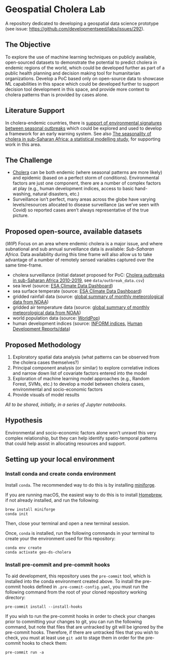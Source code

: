# Geospatial Cholera Lab

A repository dedicated to developing a geospatial data science prototype (see
issue: <https://github.com/developmentseed/labs/issues/292>).

## The Objective

To explore the use of machine learning techniques on publicly available,
open-sourced datasets to demonstrate the potential to predict cholera in endemic
regions of the world, which could be developed further as part of a public
health planning and decision making tool for humanitarian organizations.
Develop a PoC based only on open-source data to showcase ML capabilities in this
space which could be developed further to support decision tool development in
this space, and provide more context to cholera patterns than is provided by
cases alone.

## Literature Support

In cholera-endemic countries, there is
[support of environmental signatures between seasonal outbreaks](https://www.pnas.org/doi/10.1073/pnas.0809654105)
which could be explored and used to develop a framework for an early warning
system.  See also
[The seasonality of cholera in sub-Saharan Africa: a statistical modelling study](https://www.thelancet.com/journals/langlo/article/PIIS2214-109X(22)00007-9/fulltext),
for supporting work in this area.

## The Challenge

* [Cholera](https://www.who.int/news-room/fact-sheets/detail/cholera) can be
  both endemic (where seasonal patterns are more likely) and epidemic (based on
  a perfect storm of conditions).  Environmental factors are just one component,
  there are a number of complex factors at play (e.g., human development
  indices, access to basic hand-washing, natural disasters, etc.)
* Surveillance isn’t perfect, many areas across the globe have varying
  levels/resources allocated to disease surveillance (as we’ve seen with Covid)
  so reported cases aren’t always representative of the true picture.

## Proposed open-source, available datasets

(_WIP_) Focus on an area where endemic cholera is a major issue, and where
subnational and sub annual surveillance data is available: _Sub-Saharan Africa_.
Data availability during this time frame will also allow us to take advantage of
a number of remotely sensed variables captured over the same time-frame.

* cholera surveillance (initial dataset proposed for PoC:
  [Cholera outbreaks in sub-Saharan Africa 2010-2019](https://github.com/HopkinsIDD/cholera_outbreaks_ssa),
  see `data/outbreak_data.csv`)
* sea level (source:
  [ESA Climate Data Dashboard](https://climate.esa.int/en/odp/#/dashboard))
* sea surface temperate (source:
  [ESA Climate Data Dashboard](https://climate.esa.int/en/odp/#/dashboard))
* gridded rainfall data (source:
  [global summary of monthly meteorological data from NOAA](https://www.ncdc.noaa.gov/cdo-web/datasets))
* gridded air temperature data (source:
  [global summary of monthly meteorological data from NOAA](https://www.ncdc.noaa.gov/cdo-web/datasets))
* world population data (source: [WorldPop](https://www.worldpop.org/))
* human development indices (source:
  [INFORM indices](https://drmkc.jrc.ec.europa.eu/inform-index),
  [Human Development Reports/data](https://hdr.undp.org/data-center/human-development-index#/indicies/HDI))

## Proposed Methodology

1. Exploratory spatial data analysis (what patterns can be observed from the
   cholera cases themselves?)
1. Principal component analysis (or similar) to explore correlative indices and
   narrow down list of covariate factors entered into the model
1. Exploration of machine learning model approaches (e.g., Random Forest, SVMs,
   etc.) to develop a model between cholera cases, environmental and
   socio-economic factors
1. Provide visuals of model results

_All to be shared, initially, in a series of Jupyter notebooks_.

## Hypothesis

Environmental and socio-economic factors alone won’t unravel this very complex
relationship, but they can help identify spatio-temporal patterns that could
help assist in allocating resources and support.

## Setting up your local environment

### Install conda and create conda environment

Install `conda`.  The recommended way to do this is by installing
[miniforge](https://github.com/conda-forge/miniforge).

If you are running macOS, the easiest way to do this is to install
[Homebrew](https://brew.sh/), if not already installed, and run the following:

```plain
brew install miniforge
conda init
```

Then, close your terminal and open a new terminal session.

Once, `conda` is installed, run the following commands in your terminal to
create your the environment used for this repository:

```plain
conda env create
conda activate geo-ds-cholera
```

### Install pre-commit and pre-commit hooks

To aid development, this repository uses the `pre-commit` tool, which is
installed into the conda environment created above.  To install the pre-commit
hooks defined in `.pre-commit-config.yaml`, you must run the following command
from the root of your cloned repository working directory:

```plain
pre-commit install --install-hooks
```

If you wish to run the pre-commit hooks in order to check your changes prior to
committing your changes to git, you can run the following command, but note that
files that are untracked by git will be ignored by the pre-commit hooks.
Therefore, if there are untracked files that you wish to check, you must at
least use `git add` to stage them in order for the pre-commit hooks to check
them:

```plain
pre-commit run -a
```

